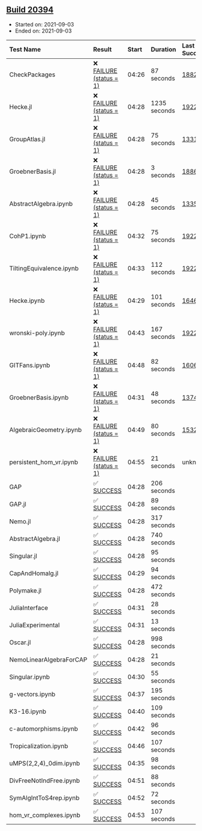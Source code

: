 ## [Build 20394](https://oscarci.mathematik.uni-kl.de/job/oscar/20394/)

* Started on: 2021-09-03
* Ended on: 2021-09-03

| Test Name    | Result | Start | Duration | Last Success | First Failure |
|:-------------|:-------|:------|:---------|:-------------|:--------------|
| CheckPackages | ❌ [FAILURE (status = 1)](https://oscarci.mathematik.uni-kl.de/job/oscar/20394/artifact/logs/build-20394/CheckPackages.log) | 04:26 | 87 seconds | [18822](https://oscarci.mathematik.uni-kl.de/job/oscar/18822/) | [18823](https://oscarci.mathematik.uni-kl.de/job/oscar/18823/) |
| Hecke.jl | ❌ [FAILURE (status = 1)](https://oscarci.mathematik.uni-kl.de/job/oscar/20394/artifact/logs/build-20394/Hecke.jl.log) | 04:28 | 1235 seconds | [19222](https://oscarci.mathematik.uni-kl.de/job/oscar/19222/) | [20152](https://oscarci.mathematik.uni-kl.de/job/oscar/20152/) |
| GroupAtlas.jl | ❌ [FAILURE (status = 1)](https://oscarci.mathematik.uni-kl.de/job/oscar/20394/artifact/logs/build-20394/GroupAtlas.jl.log) | 04:28 | 75 seconds | [13311](https://oscarci.mathematik.uni-kl.de/job/oscar/13311/) | [13312](https://oscarci.mathematik.uni-kl.de/job/oscar/13312/) |
| GroebnerBasis.jl | ❌ [FAILURE (status = 1)](https://oscarci.mathematik.uni-kl.de/job/oscar/20394/artifact/logs/build-20394/GroebnerBasis.jl.log) | 04:28 | 3 seconds | [18864](https://oscarci.mathematik.uni-kl.de/job/oscar/18864/) | [18865](https://oscarci.mathematik.uni-kl.de/job/oscar/18865/) |
| AbstractAlgebra.ipynb | ❌ [FAILURE (status = 1)](https://oscarci.mathematik.uni-kl.de/job/oscar/20394/artifact/logs/build-20394/AbstractAlgebra.ipynb.log) | 04:28 | 45 seconds | [13355](https://oscarci.mathematik.uni-kl.de/job/oscar/13355/) | [13356](https://oscarci.mathematik.uni-kl.de/job/oscar/13356/) |
| CohP1.ipynb | ❌ [FAILURE (status = 1)](https://oscarci.mathematik.uni-kl.de/job/oscar/20394/artifact/logs/build-20394/CohP1.ipynb.log) | 04:32 | 75 seconds | [19222](https://oscarci.mathematik.uni-kl.de/job/oscar/19222/) | [20152](https://oscarci.mathematik.uni-kl.de/job/oscar/20152/) |
| TiltingEquivalence.ipynb | ❌ [FAILURE (status = 1)](https://oscarci.mathematik.uni-kl.de/job/oscar/20394/artifact/logs/build-20394/TiltingEquivalence.ipynb.log) | 04:33 | 112 seconds | [19222](https://oscarci.mathematik.uni-kl.de/job/oscar/19222/) | [20152](https://oscarci.mathematik.uni-kl.de/job/oscar/20152/) |
| Hecke.ipynb | ❌ [FAILURE (status = 1)](https://oscarci.mathematik.uni-kl.de/job/oscar/20394/artifact/logs/build-20394/Hecke.ipynb.log) | 04:29 | 101 seconds | [16463](https://oscarci.mathematik.uni-kl.de/job/oscar/16463/) | [16464](https://oscarci.mathematik.uni-kl.de/job/oscar/16464/) |
| wronski-poly.ipynb | ❌ [FAILURE (status = 1)](https://oscarci.mathematik.uni-kl.de/job/oscar/20394/artifact/logs/build-20394/wronski-poly.ipynb.log) | 04:43 | 167 seconds | [19222](https://oscarci.mathematik.uni-kl.de/job/oscar/19222/) | [20152](https://oscarci.mathematik.uni-kl.de/job/oscar/20152/) |
| GITFans.ipynb | ❌ [FAILURE (status = 1)](https://oscarci.mathematik.uni-kl.de/job/oscar/20394/artifact/logs/build-20394/GITFans.ipynb.log) | 04:48 | 82 seconds | [16068](https://oscarci.mathematik.uni-kl.de/job/oscar/16068/) | [16069](https://oscarci.mathematik.uni-kl.de/job/oscar/16069/) |
| GroebnerBasis.ipynb | ❌ [FAILURE (status = 1)](https://oscarci.mathematik.uni-kl.de/job/oscar/20394/artifact/logs/build-20394/GroebnerBasis.ipynb.log) | 04:31 | 48 seconds | [13748](https://oscarci.mathematik.uni-kl.de/job/oscar/13748/) | [13749](https://oscarci.mathematik.uni-kl.de/job/oscar/13749/) |
| AlgebraicGeometry.ipynb | ❌ [FAILURE (status = 1)](https://oscarci.mathematik.uni-kl.de/job/oscar/20394/artifact/logs/build-20394/AlgebraicGeometry.ipynb.log) | 04:49 | 80 seconds | [15322](https://oscarci.mathematik.uni-kl.de/job/oscar/15322/) | [15323](https://oscarci.mathematik.uni-kl.de/job/oscar/15323/) |
| persistent_hom_vr.ipynb | ❌ [FAILURE (status = 1)](https://oscarci.mathematik.uni-kl.de/job/oscar/20394/artifact/logs/build-20394/persistent_hom_vr.ipynb.log) | 04:55 | 21 seconds | unknown | unknown |
| GAP | ✅ [SUCCESS](https://oscarci.mathematik.uni-kl.de/job/oscar/20394/artifact/logs/build-20394/GAP.log) | 04:28 | 206 seconds |  |  |
| GAP.jl | ✅ [SUCCESS](https://oscarci.mathematik.uni-kl.de/job/oscar/20394/artifact/logs/build-20394/GAP.jl.log) | 04:28 | 89 seconds |  |  |
| Nemo.jl | ✅ [SUCCESS](https://oscarci.mathematik.uni-kl.de/job/oscar/20394/artifact/logs/build-20394/Nemo.jl.log) | 04:28 | 317 seconds |  |  |
| AbstractAlgebra.jl | ✅ [SUCCESS](https://oscarci.mathematik.uni-kl.de/job/oscar/20394/artifact/logs/build-20394/AbstractAlgebra.jl.log) | 04:28 | 740 seconds |  |  |
| Singular.jl | ✅ [SUCCESS](https://oscarci.mathematik.uni-kl.de/job/oscar/20394/artifact/logs/build-20394/Singular.jl.log) | 04:28 | 95 seconds |  |  |
| CapAndHomalg.jl | ✅ [SUCCESS](https://oscarci.mathematik.uni-kl.de/job/oscar/20394/artifact/logs/build-20394/CapAndHomalg.jl.log) | 04:29 | 94 seconds |  |  |
| Polymake.jl | ✅ [SUCCESS](https://oscarci.mathematik.uni-kl.de/job/oscar/20394/artifact/logs/build-20394/Polymake.jl.log) | 04:28 | 472 seconds |  |  |
| JuliaInterface | ✅ [SUCCESS](https://oscarci.mathematik.uni-kl.de/job/oscar/20394/artifact/logs/build-20394/JuliaInterface.log) | 04:31 | 28 seconds |  |  |
| JuliaExperimental | ✅ [SUCCESS](https://oscarci.mathematik.uni-kl.de/job/oscar/20394/artifact/logs/build-20394/JuliaExperimental.log) | 04:31 | 13 seconds |  |  |
| Oscar.jl | ✅ [SUCCESS](https://oscarci.mathematik.uni-kl.de/job/oscar/20394/artifact/logs/build-20394/Oscar.jl.log) | 04:28 | 998 seconds |  |  |
| NemoLinearAlgebraForCAP | ✅ [SUCCESS](https://oscarci.mathematik.uni-kl.de/job/oscar/20394/artifact/logs/build-20394/NemoLinearAlgebraForCAP.log) | 04:28 | 21 seconds |  |  |
| Singular.ipynb | ✅ [SUCCESS](https://oscarci.mathematik.uni-kl.de/job/oscar/20394/artifact/logs/build-20394/Singular.ipynb.log) | 04:30 | 55 seconds |  |  |
| g-vectors.ipynb | ✅ [SUCCESS](https://oscarci.mathematik.uni-kl.de/job/oscar/20394/artifact/logs/build-20394/g-vectors.ipynb.log) | 04:37 | 195 seconds |  |  |
| K3-16.ipynb | ✅ [SUCCESS](https://oscarci.mathematik.uni-kl.de/job/oscar/20394/artifact/logs/build-20394/K3-16.ipynb.log) | 04:40 | 109 seconds |  |  |
| c-automorphisms.ipynb | ✅ [SUCCESS](https://oscarci.mathematik.uni-kl.de/job/oscar/20394/artifact/logs/build-20394/c-automorphisms.ipynb.log) | 04:42 | 96 seconds |  |  |
| Tropicalization.ipynb | ✅ [SUCCESS](https://oscarci.mathematik.uni-kl.de/job/oscar/20394/artifact/logs/build-20394/Tropicalization.ipynb.log) | 04:46 | 107 seconds |  |  |
| uMPS(2,2,4)_0dim.ipynb | ✅ [SUCCESS](https://oscarci.mathematik.uni-kl.de/job/oscar/20394/artifact/logs/build-20394/uMPS-2-2-4-_0dim.ipynb.log) | 04:35 | 98 seconds |  |  |
| DivFreeNotIndFree.ipynb | ✅ [SUCCESS](https://oscarci.mathematik.uni-kl.de/job/oscar/20394/artifact/logs/build-20394/DivFreeNotIndFree.ipynb.log) | 04:51 | 88 seconds |  |  |
| SymAlgIntToS4rep.ipynb | ✅ [SUCCESS](https://oscarci.mathematik.uni-kl.de/job/oscar/20394/artifact/logs/build-20394/SymAlgIntToS4rep.ipynb.log) | 04:52 | 72 seconds |  |  |
| hom_vr_complexes.ipynb | ✅ [SUCCESS](https://oscarci.mathematik.uni-kl.de/job/oscar/20394/artifact/logs/build-20394/hom_vr_complexes.ipynb.log) | 04:53 | 107 seconds |  |  |
